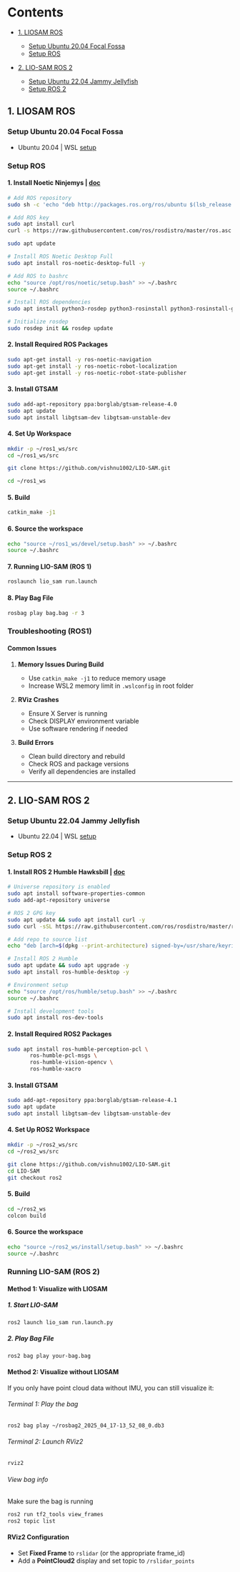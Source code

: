 # Contents

- [1. LIOSAM ROS](#1-liosam-ros)
  - [Setup Ubuntu 20.04 Focal Fossa](#setup-ubuntu-2004-focal-fossa)
  - [Setup ROS](#setup-ros)

- [2. LIO-SAM ROS 2](#2-lio-sam-ros-2)
  - [Setup Ubuntu 22.04 Jammy Jellyfish](#setup-ubuntu-2204-jammy-jellyfish)
  - [Setup ROS 2](#setup-ros-2)
   

## 1. LIOSAM ROS 

### Setup Ubuntu 20.04 Focal Fossa

- Ubuntu 20.04 | WSL [setup](https://github.com/vishnu1002/cmd-help/blob/main/wsl--help.md)

### Setup ROS 

#### 1. Install Noetic Ninjemys | [doc](https://wiki.ros.org/noetic/Installation/Ubuntu)

```bash
# Add ROS repository
sudo sh -c 'echo "deb http://packages.ros.org/ros/ubuntu $(lsb_release -sc) main" > /etc/apt/sources.list.d/ros-latest.list'

# Add ROS key
sudo apt install curl
curl -s https://raw.githubusercontent.com/ros/rosdistro/master/ros.asc | sudo apt-key add -

sudo apt update

# Install ROS Noetic Desktop Full
sudo apt install ros-noetic-desktop-full -y

# Add ROS to bashrc
echo "source /opt/ros/noetic/setup.bash" >> ~/.bashrc
source ~/.bashrc

# Install ROS dependencies
sudo apt install python3-rosdep python3-rosinstall python3-rosinstall-generator python3-wstool build-essential

# Initialize rosdep
sudo rosdep init && rosdep update
```

#### 2. Install Required ROS Packages

```bash
sudo apt-get install -y ros-noetic-navigation
sudo apt-get install -y ros-noetic-robot-localization
sudo apt-get install -y ros-noetic-robot-state-publisher
```

#### 3. Install GTSAM

```bash
sudo add-apt-repository ppa:borglab/gtsam-release-4.0
sudo apt update
sudo apt install libgtsam-dev libgtsam-unstable-dev
```

#### 4. Set Up Workspace

```bash
mkdir -p ~/ros1_ws/src
cd ~/ros1_ws/src

git clone https://github.com/vishnu1002/LIO-SAM.git

cd ~/ros1_ws
```

#### 5. Build
```bash
catkin_make -j1
```

#### 6. Source the workspace
```bash
echo "source ~/ros1_ws/devel/setup.bash" >> ~/.bashrc
source ~/.bashrc
```

#### 7. Running LIO-SAM (ROS 1)

```bash
roslaunch lio_sam run.launch
```

#### 8. Play Bag File

```bash
rosbag play bag.bag -r 3
```

### Troubleshooting (ROS1)

#### Common Issues

1. **Memory Issues During Build**

   - Use `catkin_make -j1` to reduce memory usage
   - Increase WSL2 memory limit in `.wslconfig` in root folder

2. **RViz Crashes**

   - Ensure X Server is running
   - Check DISPLAY environment variable
   - Use software rendering if needed

3. **Build Errors**
   - Clean build directory and rebuild
   - Check ROS and package versions
   - Verify all dependencies are installed

---

## 2. LIO-SAM ROS 2

### Setup Ubuntu 22.04 Jammy Jellyfish

- Ubuntu 22.04 | WSL [setup](https://github.com/vishnu1002/cmd-help/blob/main/wsl--help.md)

### Setup ROS 2

#### 1. Install ROS 2 Humble Hawksbill | [doc](https://docs.ros.org/en/humble/Installation/Ubuntu-Install-Debs.html)

```bash
# Universe repository is enabled
sudo apt install software-properties-common
sudo add-apt-repository universe

# ROS 2 GPG key
sudo apt update && sudo apt install curl -y
sudo curl -sSL https://raw.githubusercontent.com/ros/rosdistro/master/ros.key -o /usr/share/keyrings/ros-archive-keyring.gpg

# Add repo to source list
echo "deb [arch=$(dpkg --print-architecture) signed-by=/usr/share/keyrings/ros-archive-keyring.gpg] http://packages.ros.org/ros2/ubuntu $(. /etc/os-release && echo $UBUNTU_CODENAME) main" | sudo tee /etc/apt/sources.list.d/ros2.list > /dev/null

# Install ROS 2 Humble
sudo apt update && sudo apt upgrade -y
sudo apt install ros-humble-desktop -y

# Environment setup
echo "source /opt/ros/humble/setup.bash" >> ~/.bashrc
source ~/.bashrc

# Install development tools
sudo apt install ros-dev-tools
```

#### 2. Install Required ROS2 Packages

```bash
sudo apt install ros-humble-perception-pcl \
  	   ros-humble-pcl-msgs \
  	   ros-humble-vision-opencv \
  	   ros-humble-xacro
```

#### 3. Install GTSAM

```bash
sudo add-apt-repository ppa:borglab/gtsam-release-4.1
sudo apt update
sudo apt install libgtsam-dev libgtsam-unstable-dev
```

#### 4. Set Up ROS2 Workspace

```bash
mkdir -p ~/ros2_ws/src
cd ~/ros2_ws/src

git clone https://github.com/vishnu1002/LIO-SAM.git
cd LIO-SAM
git checkout ros2
```

#### 5. Build
```bash
cd ~/ros2_ws
colcon build
```

#### 6. Source the workspace
```bash
echo "source ~/ros2_ws/install/setup.bash" >> ~/.bashrc
source ~/.bashrc
```

### Running LIO-SAM (ROS 2)

#### Method 1: Visualize with LIOSAM

##### 1. Start LIO-SAM

```bash
ros2 launch lio_sam run.launch.py
```

##### 2. Play Bag File

```bash
ros2 bag play your-bag.bag
```
#### Method 2: Visualize without LIOSAM

If you only have point cloud data without IMU, you can still visualize it:

###### Terminal 1: Play the bag
```bash
ros2 bag play ~/rosbag2_2025_04_17-13_52_08_0.db3
```

###### Terminal 2: Launch RViz2
```bash
rviz2
```
###### View bag info
Make sure the bag is running
```bash
ros2 run tf2_tools view_frames
ros2 topic list
```
#### RViz2 Configuration

- Set **Fixed Frame** to `rslidar` (or the appropriate frame_id)
- Add a **PointCloud2** display and set topic to `/rslidar_points`
